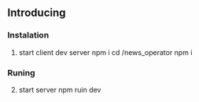 ## Introducing
### Instalation
1. start client dev server
    npm i
    cd /news_operator
    npm i 
### Runing
2. start server 
    npm ruin dev
